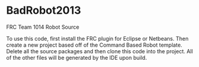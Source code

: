 BadRobot2013
============

FRC Team 1014 Robot Source

To use this code, first install the FRC plugin for Eclipse or Netbeans. Then create a new project based off of the Command Based Robot template. Delete all the source packages and then clone this code into the project. All of the other files will be generated by the IDE upon build. 

